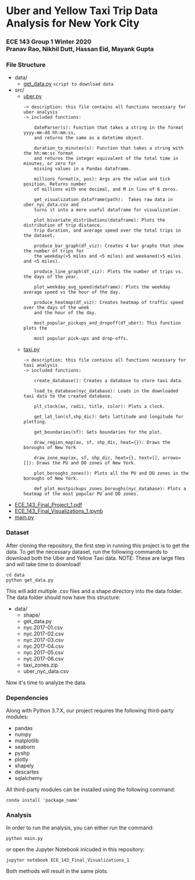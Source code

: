 # Uber and Yellow Taxi Trip Data Analysis for New York City
### ECE 143 Group 1 Winter 2020 <br> Pranav Rao, Nikhil Dutt, Hassan Eid, Mayank Gupta


### File Structure
* data/
    * [get_data.py](https://github.com/hmeid/ECE-143-Project-Group-1/blob/master/data/get_data.py)
        `script to download data`
* src/
    * [uber.py](https://github.com/hmeid/ECE-143-Project-Group-1/blob/master/src/uber.py)<br>
        ```
        -> description: this file contains all functions necessary for uber analysis
        -> included functions:
            
            dateParser(s): Function that takes a string in the format yyyy-mm-dd hh:mm:ss,
            and returns the same as a datetime object.

            duration_to_minutes(s): Function that takes a string with the hh:mm:ss format
            and returns the integer equivalent of the total time in minutes, or zero for
            missing values in a Pandas dataframe.

            millions_format(x, pos): Args are the value and tick position. Returns number
            of millions with one decimal, and M in lieu of 6 zeros.

            get_visualization_dataframe(path):  Takes raw data in uber_nyc_data.csv and
            turns it into a more useful dataframe for visualization.

            plot_bivariate_distributions(dataframe): Plots the distribution of trip distance,
            trip duration, and average speed over the total trips in the dataset.

            produce_bar_graph(df_viz): Creates 4 bar graphs that show the number of trips for
            the weekday(>5 miles and <5 miles) and weekaned(>5 miles and <5 miles).

            produce_line_graph(df_viz): Plots the number of trips vs. the days of the year.

            plot_weekday_avg_speed(dataframe): Plots the weekday average speed vs the hour of the day.

            produce_heatmap(df_viz): Creates heatmap of traffic speed over the days of the week
            and the hour of the day.

            most_popular_pickups_and_dropoff(df_uber): This function plots the 
            
            most popular pick-ups and drop-offs.
        ```
    * [taxi.py](https://github.com/hmeid/ECE-143-Project-Group-1/blob/master/src/taxi.py)<br>
        ```
        -> description: this file contains all functions necessary for taxi analysis
        -> included functions:

            create_database(): Creates a database to store taxi data.

            load_to_database(nyc_database): Loads in the downloaded taxi data to the created database.

            plt_clock(ax, radii, title, color): Plots a clock.

            get_lat_lon(sf,shp_dic): Gets lattitude and longitude for plotting.

            get_boundaries(sf): Gets boundaries for the plot.

            draw_region_map(ax, sf, shp_dic, heat={}): Draws the boroughs of New York

            draw_zone_map(ax, sf, shp_dic, heat={}, text=[], arrows=[]): Draws the PU and DO zones of New York.

            plot_boroughs_zones(): Plots all the PU and DO zones in the boroughs of New York.

            def plot_mostpickups_zones_boroughs(nyc_database): Plots a heatmap of the most popular PU and DO zones.
        ```
* [ECE_143_Final_Project_1.pdf](https://github.com/hmeid/ECE-143-Project-Group-1/blob/master/ECE_143_Final_Project_1.pdf)
* [ECE_143_Final_Visualizations_1.ipynb](https://github.com/hmeid/ECE-143-Project-Group-1/blob/master/ECE_143_Final_Visualizations_1.ipynb)
* [main.py](https://github.com/hmeid/ECE-143-Project-Group-1/blob/master/main.py)

### Dataset
After cloning the repository, the first step in running this project is to get the data. To get the necessary dataset, run the following commands to download both the Uber and Yellow Taxi data. NOTE: These are large files and will take time to download!

```
cd data
python get_data.py
```
This will add multiple .csv files and a shape directory into the data folder. The data folder should now have this structure: <br>
* data/
   * shape/
   * get_data.py
   * nyc.2017-01.csv
   * nyc.2017-02.csv
   * nyc.2017-03.csv
   * nyc.2017-04.csv
   * nyc.2017-05.csv
   * nyc.2017-06.csv
   * taxi_zones.zip
   * uber_nyc_data.csv
   
Now it's time to analyze the data.

### Dependencies
Along with Python 3.7.X, our project requires the following third-party modules:
* pandas
* numpy
* matplotlib
* seaborn
* pyshp
* plotly
* shapely
* descartes
* sqlalchemy

All third-party modules can be installed using the following command:
```
conda install 'package_name'
```

### Analysis
In order to run the analysis, you can either run the command:
```
python main.py
```
or open the Jupyter Notebook inlcuded in this repository:
```
jupyter notebook ECE_143_Final_Visualizations_1
```
Both methods will result in the same plots.
